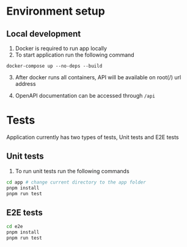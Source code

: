 # Environment setup

## Local development

1.  Docker is required to run app locally
2.  To start application run the following command

```
docker-compose up --no-deps --build
```

3. After docker runs all containers, API will be available on root(/) url address

4. OpenAPI documentation can be accessed through `/api`

# Tests

Application currently has two types of tests, Unit tests and E2E tests

## Unit tests

1. To run unit tests run the following commands

```bash
cd app # change current directory to the app folder
pnpm install
pnpm run test
```

## E2E tests

```bash
cd e2e
pnpm install
pnpm run test
```

